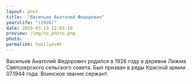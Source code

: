 ```yaml
---
layout: post
title:  "Васильев Анатолий Федорович"
yearslife: "(1926)"
date: 2019-03-13 12:03:10
preview: /img/no_photo.png
photo:
permalink: VasilyevAF
---
```


Васильев Анатолий Федорович родился в 1926 году в деревне Лижма Святозерского сельского совета. Был призван в ряды Красной армии 07.1944 года. Воинское звание сержант.